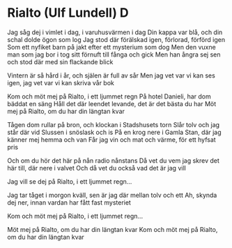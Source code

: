 # Rialto (Ulf Lundell) D

Jag såg dej i vimlet i dag, i varuhusvärmen i dag
Din kappa var blå, och din schal dolde ögon som log
Jag stod där förälskad igen, förlorad, förförd igen
Som ett nyfiket barn på jakt efter ett mysterium som dog
Men den vuxne man som jag bor i tog sitt förnuft till fånga och gick
Men han ångra sej sen och stod där med sin flackande blick

Vintern är så hård i år, och själen är full av sår
Men jag vet var vi kan ses igen, jag vet var vi kan skriva vår bok

Kom och möt mej på Rialto, i ett ljummet regn
På hotel Danieli, har dom bäddat en säng
Håll det där leendet levande, det är det bästa du har
Möt mej på Rialto, om du har din längtan kvar

Tågen dom rullar på bron, och klockan i Stadshusets torn
Slår tolv och jag står där vid Slussen i snöslask och is
På en krog nere i Gamla Stan, där jag känner mej hemma och van
Får jag vin och mat och värme, för ett hyfsat pris

Och om du hör det här på nån radio nånstans
Då vet du vem jag skrev det här till, där nere i valvet
Och då vet du också vad det är jag vill

Jag vill se dej på Rialto, i ett ljummet regn...

Jag tar tåget i morgon kväll, 
sen är jag där mellan tolv och ett
Ah, skynda dej ner, innan vardan har fått fast mysteriet

Kom och möt mej på Rialto, i ett ljummet regn...

Möt mej på Rialto, om du har din längtan kvar
Kom och möt mej på Rialto, om du har din längtan kvar